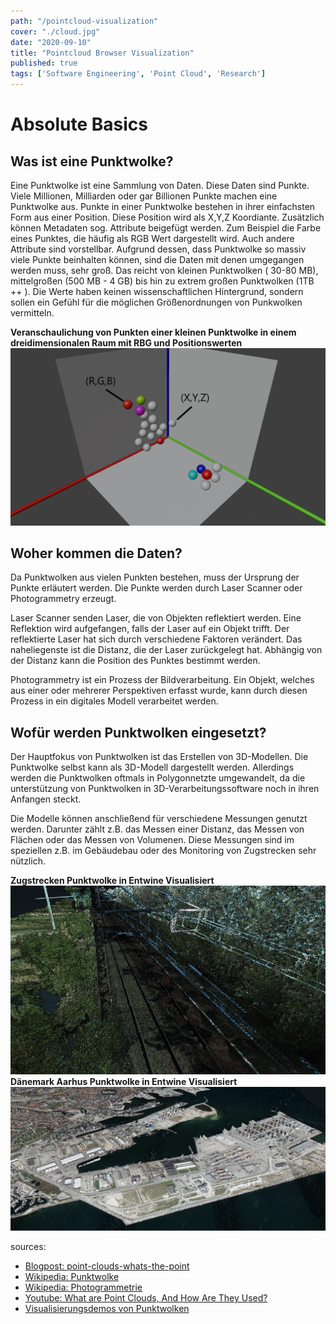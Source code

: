 ```yaml
---
path: "/pointcloud-visualization"
cover: "./cloud.jpg"
date: "2020-09-10"
title: "Pointcloud Browser Visualization"
published: true
tags: ['Software Engineering', 'Point Cloud', 'Research']
---
```


# Absolute Basics

## Was ist eine Punktwolke?
Eine Punktwolke ist eine Sammlung von Daten. Diese Daten sind Punkte. Viele Millionen, Milliarden oder gar Billionen Punkte machen eine Punktwolke aus. Punkte in einer Punktwolke bestehen in ihrer einfachsten Form aus einer Position. Diese Position wird als X,Y,Z Koordiante. Zusätzlich können Metadaten sog. Attribute beigefügt werden. Zum Beispiel die Farbe eines Punktes, die häufig als RGB Wert dargestellt wird. Auch andere Attribute sind vorstellbar.
Aufgrund dessen, dass Punktwolke so massiv viele Punkte beinhalten können, sind die Daten mit denen umgegangen werden muss, sehr groß. Das reicht von kleinen Punktwolken ( 30-80 MB), mittelgroßen (500 MB - 4 GB)  bis hin zu extrem großen Punktwolken (1TB ++ ). Die Werte haben keinen wissenschaftlichen Hintergrund, sondern sollen ein Gefühl für die möglichen Größenordnungen von Punkwolken vermitteln.

**Veranschaulichung von Punkten einer kleinen Punktwolke in einem dreidimensionalen Raum mit RBG und Positionswerten**
![Skizze von Punkten in einem Dreidimensionalen Raum](./screen_descripted.png)


## Woher kommen die Daten?
Da Punktwolken aus vielen Punkten bestehen, muss der Ursprung der Punkte erläutert werden. Die Punkte werden durch Laser Scanner oder Photogrammetry erzeugt.

Laser Scanner senden Laser, die von Objekten reflektiert werden. Eine Reflektion wird aufgefangen, falls der Laser auf ein Objekt trifft. Der reflektierte Laser hat sich durch verschiedene Faktoren verändert. Das naheliegenste ist die Distanz, die der Laser zurückgelegt hat. Abhängig von der Distanz kann die Position des Punktes bestimmt werden.

Photogrammetry ist ein Prozess der Bildverarbeitung. Ein Objekt, welches aus einer oder mehrerer Perspektiven erfasst wurde, kann durch diesen Prozess in ein digitales Modell verarbeitet werden.

## Wofür werden Punktwolken eingesetzt?

Der Hauptfokus von Punktwolken ist das Erstellen von 3D-Modellen. Die Punktwolke selbst kann als 3D-Modell dargestellt werden. Allerdings werden die Punktwolken oftmals in Polygonnetzte umgewandelt, da die unterstützung von Punktwolken in 3D-Verarbeitungssoftware noch in ihren Anfangen steckt.

Die Modelle können anschließend für verschiedene Messungen genutzt werden. Darunter zählt z.B. das Messen einer Distanz, das Messen von Flächen oder das Messen von Volumenen. Diese Messungen sind im speziellen z.B. im Gebäudebau oder des Monitoring von Zugstrecken sehr nützlich. 

**Zugstrecken Punktwolke in Entwine Visualisiert**
![Zugstrecken Punktwolke in Entwine Visualisiert](./railway-entwine-potree-screenshot.png)
**Dänemark Aarhus Punktwolke in Entwine Visualisiert**
![Dänemark Aarhus Punktwolke in Entwine Visualisiert](./entwine-potree-screenshot.png)

sources: 
* [Blogpost: point-clouds-whats-the-point](https://blog.bricsys.com/point-clouds-whats-the-point/)
* [Wikipedia: Punktwolke](https://de.wikipedia.org/wiki/Punktwolke)
* [Wikipedia: Photogrammetrie](https://de.wikipedia.org/wiki/Photogrammetrie)
* [Youtube: What are Point Clouds, And How Are They Used?](https://www.youtube.com/watch?v=yXCkyuo8bcs)
* [Visualisierungsdemos von Punktwolken](https://potree.entwine.io/)